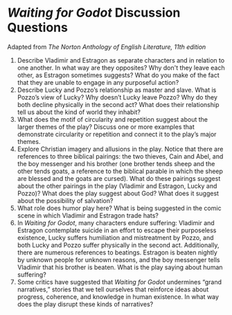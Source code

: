 # *Waiting for Godot* Discussion Questions
Adapted from *The Norton Anthology of English Literature, 11th edition*

1. Describe Vladimir and Estragon as separate characters and in relation to one another. In what way are they opposites? Why don't they leave each other, as Estragon sometimes suggests? What do you make of the fact that they are unable to engage in any purposeful action?
2. Describe Lucky and Pozzo’s relationship as master and slave. What is Pozzo’s view of Lucky? Why doesn’t Lucky leave Pozzo? Why do they both decline physically in the second act? What does their relationship tell us about the kind of world they inhabit?
3. What does the motif of circularity and repetition suggest about the larger themes of the play? Discuss one or more examples that demonstrate circularity or repetition and connect it to the play’s major themes.
4. Explore Christian imagery and allusions in the play. Notice that there are references to three biblical pairings: the two thieves, Cain and Abel, and the boy messenger and his brother (one brother tends sheep and the other tends goats, a reference to the biblical parable in which the sheep are blessed and the goats are cursed). What do these pairings suggest about the other pairings in the play (Vladimir and Estragon, Lucky and Pozzo)? What does the play suggest about God? What does it suggest about the possibility of salvation?
5. What role does humor play here? What is being suggested in the comic scene in which Vladimir and Estragon trade hats?
6. In *Waiting for Godot*, many characters endure suffering: Vladimir and Estragon contemplate suicide in an effort to escape their purposeless existence, Lucky suffers humiliation and mistreatment by Pozzo, and both Lucky and Pozzo suffer physically in the second act. Additionally, there are numerous references to beatings. Estragon is beaten nightly by unknown people for unknown reasons, and the boy messenger tells Vladimir that his brother is beaten. What is the play saying about human suffering?
7. Some critics have suggested that *Waiting for Godot* undermines “grand narratives,” stories that we tell ourselves that reinforce ideas about progress, coherence, and knowledge in human existence. In what way does the play disrupt these kinds of narratives?